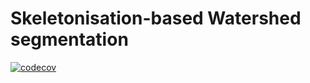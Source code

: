 # Skeletonisation-based Watershed segmentation
[![codecov](https://codecov.io/gh/norberttoth398/SkeletonWatershed/graph/badge.svg?token=dDJvJke1WZ)](https://codecov.io/gh/norberttoth398/SkeletonWatershed)
